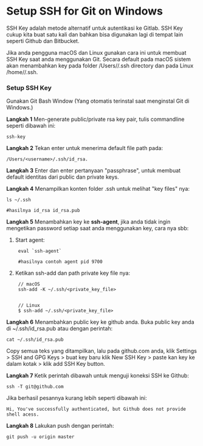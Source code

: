 # Setup SSH for Git on Windows

SSH Key adalah metode alternatif untuk autentikasi ke Gitlab. SSH Key cukup kita buat satu kali dan bahkan bisa digunakan lagi di tempat lain seperti Github dan Bitbucket.

Jika anda pengguna macOS dan Linux gunakan cara ini untuk membuat SSH Key saat anda menggunakan Git. Secara default pada macOS sistem akan menambahkan key pada folder /Users/<username>/.ssh directory dan pada Linux /home/<username>/.ssh.


### Setup SSH Key

Gunakan Git Bash Window (Yang otomatis terinstal saat menginstal Git di Windows.)

**Langkah 1** Men-generate public/private rsa key pair, tulis commandline seperti dibawah ini: 

	ssh-key
	
**Langkah 2** Tekan enter untuk menerima default file path pada:

	/Users/<username>/.ssh/id_rsa.
	
**Langkah 3** Enter dan enter pertanyaan "passphrase", untuk membuat default identitas dari public dan private keys.

**Langkah 4** Menampilkan konten folder .ssh untuk melihat "key files" nya:

	ls ~/.ssh
	
	#hasilnya id_rsa id_rsa.pub
	
**Langkah 5** Menambahkan key ke **ssh-agent**, jika anda tidak ingin mengetikan password setiap saat anda menggunakan key, cara nya sbb:

1. Start agent:

		eval `ssh-agent`
		
		#hasilnya contoh agent pid 9700
		
2. Ketikan ssh-add dan path private key file nya:

		// macOS
		ssh-add -K ~/.ssh/<private_key_file>
		
		
		// Linux
		$ ssh-add ~/.ssh/<private_key_file>



**Langkah 6** Menambahkan public key ke github anda.
Buka public key anda di ~/.ssh/id_rsa.pub atau dengan perintah:

	cat ~/.ssh/id_rsa.pub
	
Copy semua teks yang ditampilkan, lalu pada github.com anda, klik Settings > SSH and GPG Keys > buat key baru klik New SSH Key > paste kan key ke dalam kotak > klik add SSH Key button.

**Langkah 7** Ketik perintah dibawah untuk menguji koneksi SSH ke Github:

	ssh -T git@github.com
	
Jika berhasil pesannya kurang lebih seperti dibawah ini:

	Hi, You've successfully authenticated, but Github does not provide shell acess.

**Langkah 8** Lakukan push dengan perintah:

	git push -u origin master




